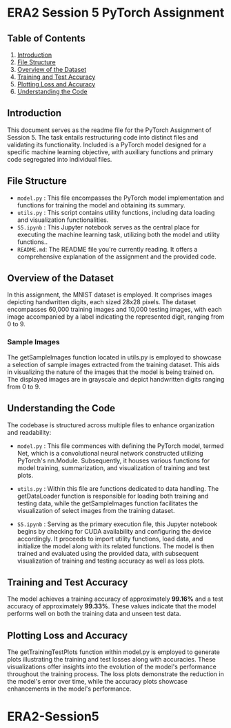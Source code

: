 # ERA2 Session 5 PyTorch Assignment

## Table of Contents
1. [Introduction](#introduction)
2. [File Structure](#file-structure)
3. [Overview of the Dataset](#overview-of-the-dataset)
4. [Training and Test Accuracy](#training-and-test-accuracy)
5. [Plotting Loss and Accuracy](#plotting-loss-and-accuracy)
6. [Understanding the Code](#understanding-the-code)

## Introduction

This document serves as the readme file for the PyTorch Assignment of Session 5. The task entails restructuring code into distinct files and validating its functionality. Included is a PyTorch model designed for a specific machine learning objective, with auxiliary functions and primary code segregated into individual files.

## File Structure

- `model.py` : This file encompasses the PyTorch model implementation and functions for training the model and obtaining its summary.
- `utils.py` : This script contains utility functions, including data loading and visualization functionalities.
- `S5.ipynb` : This Jupyter notebook serves as the central place for executing the machine learning task, utilizing both the model and utility functions..
- `README.md`: The README file you're currently reading. It offers a comprehensive explanation of the assignment and the provided code.

## Overview of the Dataset

In this assignment, the MNIST dataset is employed. It comprises images depicting handwritten digits, each sized 28x28 pixels. The dataset encompasses 60,000 training images and 10,000 testing images, with each image accompanied by a label indicating the represented digit, ranging from 0 to 9.

### Sample Images

The getSampleImages function located in utils.py is employed to showcase a selection of sample images extracted from the training dataset. This aids in visualizing the nature of the images that the model is being trained on. The displayed images are in grayscale and depict handwritten digits ranging from 0 to 9.

## Understanding the Code

The codebase is structured across multiple files to enhance organization and readability:

- `model.py` : This file commences with defining the PyTorch model, termed Net, which is a convolutional neural network constructed utilizing PyTorch's nn.Module. Subsequently, it houses various functions for model training, summarization, and visualization of training and test plots.

- `utils.py` : Within this file are functions dedicated to data handling. The getDataLoader function is responsible for loading both training and testing data, while the getSampleImages function facilitates the visualization of select images from the training dataset.

- `S5.ipynb` :  Serving as the primary execution file, this Jupyter notebook begins by checking for CUDA availability and configuring the device accordingly. It proceeds to import utility functions, load data, and initialize the model along with its related functions. The model is then trained and evaluated using the provided data, with subsequent visualization of training and testing accuracy as well as loss plots.


## Training and Test Accuracy

The model achieves a training accuracy of approximately **99.16%** and a test accuracy of approximately **99.33%**. These values indicate that the model performs well on both the training data and unseen test data.

## Plotting Loss and Accuracy

The getTrainingTestPlots function within model.py is employed to generate plots illustrating the training and test losses along with accuracies. These visualizations offer insights into the evolution of the model's performance throughout the training process. The loss plots demonstrate the reduction in the model's error over time, while the accuracy plots showcase enhancements in the model's performance.
# ERA2-Session5
